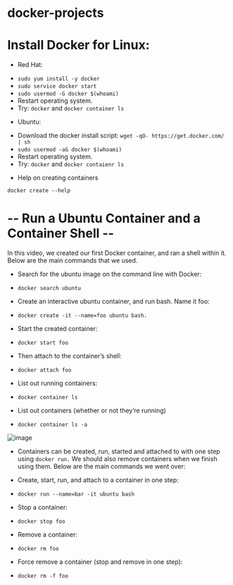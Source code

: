 # docker-projects

# Install Docker for Linux:

* Red Hat:
- `sudo yum install -y docker`
- `sudo service docker start`
- `sudo usermod -G docker $(whoami)`
- Restart operating system.
- Try: `docker` and `docker container ls`

* Ubuntu:
- Download the docker install script: `wget -qO- https://get.docker.com/ | sh`
- `sudo usermod -aG docker $(whoami)`
- Restart operating system.
- Try: `docker` and `docker contaienr ls`


* Help on creating containers 

`docker create --help `


# -- Run a Ubuntu Container and a Container Shell --

In this video, we created our first Docker container, and ran a shell within it. Below are the main commands that we used.

* Search for the ubuntu image on the command line with Docker:
- `docker search ubuntu`

* Create an interactive ubuntu container, and run bash. Name it foo:
- `docker create -it --name=foo ubuntu bash.`

* Start the created container:
- `docker start foo`

* Then attach to the container’s shell:
- `docker attach foo`

* List out running containers:
- `docker container ls`
* List out containers (whether or not they’re running)
- `docker container ls -a`

![image](https://user-images.githubusercontent.com/71001536/174623832-9e22162f-807e-43bb-b5e3-d2f9502994c7.png)

* Containers can be created, run, started and attached to with one step using `docker run.` We should also remove containers when we finish using them. Below are the main commands we went over:

* Create, start, run, and attach to a container in one step:
- `docker run --name=bar -it ubuntu bash`

* Stop a container:
- `docker stop foo`
* Remove a container:
- `docker rm foo`
* Force remove a container (stop and remove in one step):
- `docker rm -f foo`

